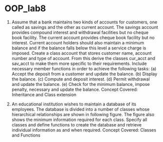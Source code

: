 # OOP_lab8

1) Assume that a bank maintains two kinds of accounts for customers, one called as savings and the other as current account. The savings account provides compound interest and withdrawal facilities but no cheque book facility. The current account provides cheque book facility but no interest. Current account holders should also maintain a minimum balance and if the balance falls below this level a service charge is imposed. Create a class account that stores customer name, account number and type of account. From this derive the classes cur_acct and sav_acct to make them more specific to their requirements. Include necessary member functions in order to achieve the following tasks: 
(a) Accept the deposit from a customer and update the balance.
(b) Display the balance.
(c) Compute and deposit interest.
(d) Permit withdrawal and update the balance.
(e) Check for the minimum balance, impose penalty, necessary and update the balance.
Concept Covered: Inheritance and Class extension

2)	An educational institution wishes to maintain a database of its employees. The database is divided into a number of classes whose hierarchical relationships are shown in following figure. The figure also shows the minimum information required for each class. Specify all classes and define functions to create the database and retrieve individual information as and when required.
Concept Covered: Classes and Functions
